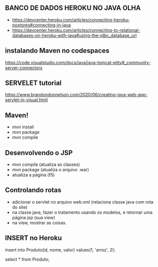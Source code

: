 ## BANCO DE DADOS HEROKU NO JAVA OLHA
- https://devcenter.heroku.com/articles/connecting-heroku-postgres#connecting-in-java
- https://devcenter.heroku.com/articles/connecting-to-relational-databases-on-heroku-with-java#using-the-jdbc_database_url


## instalando Maven no codespaces
https://code.visualstudio.com/docs/java/java-tomcat-jetty#_community-server-connectors

## SERVELET tutorial
https://www.brandondonnelson.com/2020/06/creating-java-web-app-servlet-in-visual.html

## Maven!
- mvn install
- mvn package
- mvn compile

## Desenvolvendo o JSP
- mvn compile (atualiza as classes)
- mvn package (atualiza o arquivo .war)
- atualiza a página (f5)

## Controlando rotas
- adicionar o servlet no arquivo web.xml (relaciona classe java com rota do site)
- na classe java, fazer o tratamento usando os modelos, e retornar uma página jsp (sua view)
- na view, mostrar as coisas.

## INSERT no Heroku
insert into Produto(id, nome, valor)
values(1, 'arroz', 2);

select * from Produto;